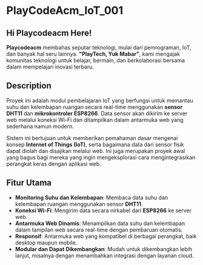 # PlayCodeAcm_IoT_001

## Hi Playcodeacm Here!
**Playcodeacm** membahas seputar teknologi, mulai dari pemrograman, IoT, dan banyak hal seru lainnya. **"PlayTech, Yuk Mabar"**, kami mengajak komunitas teknologi untuk belajar, bermain, dan berkolaborasi bersama dalam mempelajari inovasi terbaru.

## Description
Proyek ini adalah modul pembelajaran IoT yang berfungsi untuk memantau suhu dan kelembapan ruangan secara real-time menggunakan **sensor DHT11** dan **mikrokontroler ESP8266**. Data sensor akan dikirim ke server web melalui koneksi Wi-Fi dan ditampilkan dalam antarmuka web yang sederhana namun modern.

Sistem ini bertujuan untuk memberikan pemahaman dasar mengenai konsep **Internet of Things (IoT)**, serta bagaimana data dari sensor fisik dapat diolah dan disajikan melalui web. Ini juga merupakan proyek awal yang bagus bagi mereka yang ingin mengeksplorasi cara mengintegrasikan perangkat keras dengan aplikasi web.

## Fitur Utama
- **Monitoring Suhu dan Kelembapan**: Membaca data suhu dan kelembapan ruangan menggunakan sensor **DHT11**.
- **Koneksi Wi-Fi**: Mengirim data secara nirkabel dari **ESP8266** ke server web.
- **Antarmuka Web Dinamis**: Menampilkan data suhu dan kelembapan dalam tampilan web secara real-time dengan pembaruan otomatis.
- **Responsif**: Antarmuka web yang kompatibel di berbagai perangkat, baik desktop maupun mobile.
- **Modular dan Dapat Dikembangkan**: Mudah untuk dikembangkan lebih lanjut, misalnya dengan menambahkan integrasi dengan layanan cloud.
